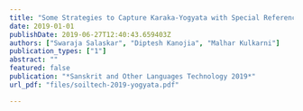 ```yaml
---
title: "Some Strategies to Capture Karaka-Yogyata with Special Reference to apadana"
date: 2019-01-01
publishDate: 2019-06-27T12:40:43.659403Z
authors: ["Swaraja Salaskar", "Diptesh Kanojia", "Malhar Kulkarni"]
publication_types: ["1"]
abstract: ""
featured: false
publication: "*Sanskrit and Other Languages Technology 2019*"
url_pdf: "files/soiltech-2019-yogyata.pdf"

---
```


